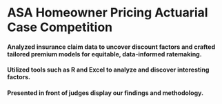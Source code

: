 # ASA Homeowner Pricing Actuarial Case Competition

#### Analyzed insurance claim data to uncover discount factors and crafted tailored premium models for equitable, data-informed ratemaking.
#### Utilized tools such as R and Excel to analyze and discover interesting factors.
#### Presented in front of judges display our findings and methodology.
